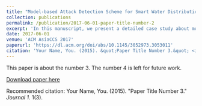 ```yaml
---
title: "Model-based Attack Detection Scheme for Smart Water Distribution Networks"
collection: publications
permalink: /publication/2017-06-01-paper-title-number-2
excerpt: 'In this manuscript, we present a detailed case study about model-based attack detection procedures for Cyber-Physical Systems (CPSs). In particular, using EPANET (a simulation tool for water distribution systems), we simulate a Water Distribution Network (WDN). Using this data and sub-space identification techniques, an input-output Linear Time Invariant (LTI) model for the network is obtained. This model is used to derive a Kalman filter to estimate the evolution of the system dynamics. Then, residual variables are constructed by subtracting data coming from EPANET and the estimates of the Kalman filter. We use these residuals and the Bad-Data and the dynamic Cumulative Sum (CUSUM) change detection procedures for attack detection. Simulation results are presented - considering false data injection and zero-alarm attacks on sensor readings, and attacks on control input - to evaluate the performance of our model-based attack detection schemes. Finally, we derive upper bounds on the estimator-state deviation that zero-alarm attacks can induce.'
date: 2017-06-01
venue: 'ACM AsiaCCS 2017'
paperurl: 'https://dl.acm.org/doi/abs/10.1145/3052973.3053011'
citation: 'Your Name, You. (2015). &quot;Paper Title Number 3.&quot; <i>Journal 1</i>. 1(3).'
---
```

This paper is about the number 3. The number 4 is left for future work.

[Download paper here](http://academicpages.github.io/files/paper3.pdf)

Recommended citation: Your Name, You. (2015). "Paper Title Number 3." <i>Journal 1</i>. 1(3).